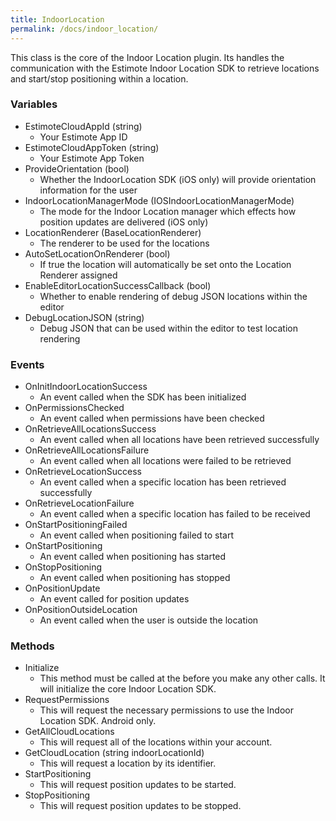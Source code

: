 ```yaml
---
title: IndoorLocation
permalink: /docs/indoor_location/
---
```


This class is the core of the Indoor Location plugin. Its handles the communication with the Estimote Indoor Location SDK to retrieve locations and start/stop positioning within a location.

### Variables
* EstimoteCloudAppId (string)
  * Your Estimote App ID
* EstimoteCloudAppToken (string)
  * Your Estimote App Token
* ProvideOrientation (bool)
  * Whether the IndoorLocation SDK (iOS only) will provide orientation information for the user
* IndoorLocationManagerMode (IOSIndoorLocationManagerMode)
  *  The mode for the Indoor Location manager which effects how position updates are delivered (iOS only)
* LocationRenderer (BaseLocationRenderer)
  * The renderer to be used for the locations
* AutoSetLocationOnRenderer (bool)
  * If true the location will automatically be set onto the Location Renderer assigned
* EnableEditorLocationSuccessCallback (bool)
  * Whether to enable rendering of debug JSON locations within the editor
* DebugLocationJSON (string)
  * Debug JSON that can be used within the editor to test location rendering

### Events
* OnInitIndoorLocationSuccess
  * An event called when the SDK has been initialized
* OnPermissionsChecked
  * An event called when permissions have been checked
* OnRetrieveAllLocationsSuccess
  * An event called when all locations have been retrieved successfully
* OnRetrieveAllLocationsFailure
  * An event called when all locations were failed to be retrieved
* OnRetrieveLocationSuccess
  * An event called when a specific location has been retrieved successfully
* OnRetrieveLocationFailure
  * An event called when a specific location has failed to be received
* OnStartPositioningFailed
  * An event called when positioning failed to start
* OnStartPositioning
  * An event called when positioning has started
* OnStopPositioning
  * An event called when positioning has stopped
* OnPositionUpdate
  * An event called for position updates
* OnPositionOutsideLocation
  * An event called when the user is outside the location

### Methods
* Initialize
  * This method must be called at the before you make any other calls. It will initialize the core Indoor Location SDK.
* RequestPermissions
  * This will request the necessary permissions to use the Indoor Location SDK. Android only.
* GetAllCloudLocations
  * This will request all of the locations within your account.
* GetCloudLocation (string indoorLocationId)
  * This will request a location by its identifier.
* StartPositioning
  * This will request position updates to be started.
* StopPositioning
  * This will request position updates to be stopped.
